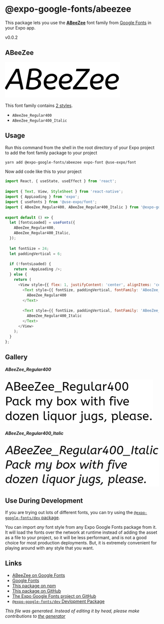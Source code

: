 # @expo-google-fonts/abeezee

This package lets you use the [**ABeeZee**](https://fonts.google.com/specimen/ABeeZee) font family from [Google Fonts](https://fonts.google.com/) in your Expo app.

v0.0.2

## ABeeZee

![ABeeZee](./font-family.png)

This font family contains [2 styles](#gallery).

- `ABeeZee_Regular400`
- `ABeeZee_Regular400_Italic`

## Usage

Run this command from the shell in the root directory of your Expo project to add the font family package to your project
```sh
yarn add @expo-google-fonts/abeezee expo-font @use-expo/font
```

Now add code like this to your project
```js
import React, { useState, useEffect } from 'react';

import { Text, View, StyleSheet } from 'react-native';
import { AppLoading } from 'expo';
import { useFonts } from '@use-expo/font';
import { ABeeZee_Regular400, ABeeZee_Regular400_Italic } from '@expo-google-fonts/abeezee';

export default () => {
  let [fontsLoaded] = useFonts({
    ABeeZee_Regular400,
    ABeeZee_Regular400_Italic,
  });

  let fontSize = 24;
  let paddingVertical = 6;

  if (!fontsLoaded) {
    return <AppLoading />;
  } else {
    return (
      <View style={{ flex: 1, justifyContent: 'center', alignItems: 'center' }}>
        <Text style={{ fontSize, paddingVertical, fontFamily: 'ABeeZee_Regular400' }}>
          ABeeZee_Regular400
        </Text>

        <Text style={{ fontSize, paddingVertical, fontFamily: 'ABeeZee_Regular400_Italic' }}>
          ABeeZee_Regular400_Italic
        </Text>
      </View>
    );
  }
};

```

## Gallery

##### ABeeZee_Regular400
![ABeeZee_Regular400](./2ff99dd1bd594806e1b9f7423a75f1c1dfbbbcddb2698b3ab91f5709b1b90caf.ttf.png)

##### ABeeZee_Regular400_Italic
![ABeeZee_Regular400_Italic](./8654a417521bf7fa4ffd1a7f7b62648648c5415ff0f7e0d53474e4436d049b7a.ttf.png)


## Use During Development

If you are trying out lots of different fonts, you can try using the [`@expo-google-fonts/dev` package](https://www.npmjs.com/package/@expo-google-fonts/dev).

You can import *any* font style from any Expo Google Fonts package from it. It will load the fonts
over the network at runtime instead of adding the asset as a file to your project, so it will be 
less performant, and is not a good choice for most production deployments. But, it is extremely convenient
for playing around with any style that you want.

## Links

- [ABeeZee on Google Fonts](https://fonts.google.com/specimen/ABeeZee)
- [Google Fonts](https://fonts.google.com/)
- [This package on npm](https://www.npmjs.com/package/@expo-google-fonts/abeezee)
- [This package on GitHub](https://github.com/expo/google-fonts/tree/master/font-packages/abeezee)
- [The Expo Google Fonts project on GitHub](https://github.com/expo/google-fonts)
- [`@expo-google-fonts/dev` Devlopment Package](https://github.com/expo/google-fonts/tree/master/font-packages/dev)


*This file was generated. Instead of editing it by head, please make contributions to [the generator](https://github.com/expo/google-fonts/tree/master/packages/generator)*
